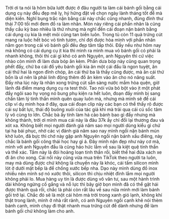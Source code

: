 Trời ơi ta nói là hôm bữa lướt được ở đâu người ta làm cái bánh gối bằng cái dụng cụ này đều đẹp mê ly, hý hửng đặt về chọn ngày lành tháng tốt để mà diện kiến. Nghĩ bụng trắc nặn bằng cái này chắc cũng nhanh, đủng đỉnh thư thái 7:00 tối mới đem đồ ra làm nhân. Món này riêng cái phần nhân là cũng thấy cầu kỳ bao nhiêu là thứ nhưng mà nghĩ đến cái đoạn nặn bánh bằng cái dụng cụ kia là mệt mỏi cũng tan biến luôn. Trong tủ còn 11 quả trứng cút mang ra luộc hết bóc vỏ tinh tươm, chỉ đợi được hòa mình với phần nhân nằm gọn trong cái vỏ bánh gối đều đẹp tăm tắp thôi. Đấy nếu như hôm nay mà không có cái dụng cụ ịt kia thì mình ra mình mua vỏ bánh gối có phải là nhanh không, thôi thì cái gì khó có anh Nguyên, anh Nguyên thì cứ việc nhào còn mình đi làm dưa bóp ăn kèm. Phần dưa bóp này cũng quan trọng phết đấy, chứ ba cái đồ yêu bánh gối kia ăn một cái đầu là ngon tuyệt, ăn cái thứ hai là ngon đỉnh chóp, ăn cái thứ ba là thấy cũng được, mà ăn cái thứ bốn là ưi nên là phải linh động thêm đồ ăn kèm vào ăn cho nó năng suất. Đấy nha lúc này là nhân xong trứng cút sẵn sàng nước mắm hòa quện, giờ lành đã điểm mang dụng cụ ra test thôi. Tao nói vừa bỏ bột vào ịt một phát đầy ngôi sao hy vọng nó bung phụ kiện ra hết luôn, đoạn đấy mình bị sang chấn tâm lý tinh thần mình quên quay luôn mà, nhưng mà mình sẽ để cái clip ví dụ minh họa ở đây, qua cái đoạn clip này các bạn có thể thấy rõ được cái sự bất lực, thái độ buông xuôi của tác giả khi mà trải qua cái cú sốc tâm lý vô cùng to lớn. Chắc bà ấy tính làm há cảo bánh bao gì đấy nhưng mà không thành, trời ơi mình mua cái này là đâu 37k ấy chỉ đổi lại thương đau và xót xa. Không biết mọi người đánh giá năm sao mọi người dùng kiểu gì chứ tại hạ bái phục, nhờ các vị đánh giá năm sao nay mình ngồi nặn bánh mún khờ luôn, đã bực thì chớ này gặp anh Nguyên ngồi nặn bánh xấu điêng, này chắc là bánh gối công thái học hay gì á. Đây mình nặn đẹp như này cơ mà, mình với anh Nguyên đầu là cũng háo hức lắm về sau là kiệt quệ tinh thần và thể xác. Tầm này là đói hoảng loạn tinh thần rồi, biết thế hai đứa xách xe đi ăn cho xong. Cái nồi này cũng vừa mua trên TikTok theo người ta luôn, may mà dùng được chứ không là chuyến này là khóc, cái tấm silicon mình lót ở dưới mặt bếp là để chống xước bếp nha. Dạo này mình dùng đồ inox nhiều nên mình sợ nó xước thôi, silicon thì chịu nhiệt đỉnh lắm mọi người không phải lo. Mua hàng uy tín là được dùng vô văn tư, sau một hành trình dài không ngừng cố gắng và nỗ lực thì bây giờ bọn mình đã có thể gặt hái được thành quả rồi, chắc là phải còn rất lâu về sau nữa mình mới làm bánh gối trở lại. Chắc đó sẽ là một cái hôm mà trời trong xanh gió lạnh, không khí thật trong lành, mình ở nhà rất rảnh, có anh Nguyên ngồi cạnh khẽ nói thèm bánh canh, mình chạy đi thật nhanh mua trứng cút để dành nhưng để làm bánh gối chứ không làm cho anh.